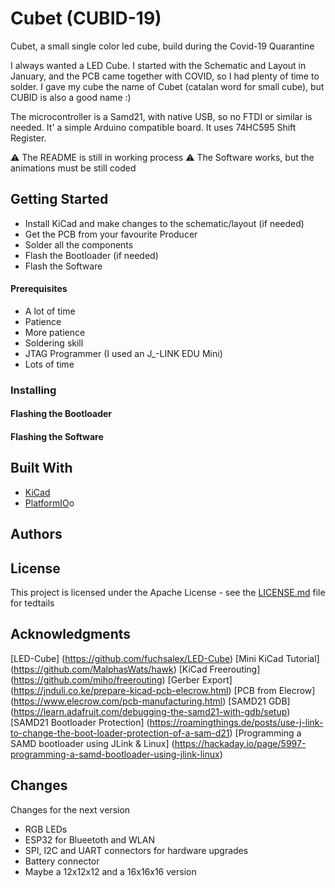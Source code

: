 # Cubet (CUBID-19) 
Cubet, a small single color led cube, build during the Covid-19 Quarantine

I always wanted a LED Cube. I started with the Schematic and Layout in January, and the PCB came together with COVID, so I had plenty of time to solder.
I gave my cube the name of Cubet (catalan word for small cube), but CUBID is also a good name :)

The microcontroller is a Samd21, with native USB, so no FTDI or similar is needed. It' a simple Arduino  compatible board.
It uses 74HC595 Shift Register.

:warning: The README is still in working process
:warning: The Software works, but the animations must be still coded


## Getting Started

* Install KiCad and make changes to the schematic/layout (if needed)
* Get the PCB from your favourite Producer
* Solder all the components
* Flash the Bootloader (if needed)
* Flash the Software

#### Prerequisites


* A lot of time 
* Patience
* More patience
* Soldering skill
* JTAG Programmer (I used an J_-LINK EDU Mini)
* Lots of time 



### Installing 
#### Flashing the Bootloader
#### Flashing the Software

## Built With

* [KiCad](http://www.kicad-pcb.org)
* [PlatformIO](http://platformio.org)o


## Authors

## License

This project is licensed under the Apache License - see the [LICENSE.md](LICENSE.md) file for tedtails

## Acknowledgments

[LED-Cube] (https://github.com/fuchsalex/LED-Cube)
[Mini KiCad Tutorial] (https://github.com/MalphasWats/hawk)
[KiCad Freerouting] (https://github.com/miho/freerouting)
[Gerber Export] (https://jnduli.co.ke/prepare-kicad-pcb-elecrow.html)
[PCB from Elecrow] (https://www.elecrow.com/pcb-manufacturing.html)
[SAMD21 GDB] (https://learn.adafruit.com/debugging-the-samd21-with-gdb/setup)
[SAMD21 Bootloader Protection] (https://roamingthings.de/posts/use-j-link-to-change-the-boot-loader-protection-of-a-sam-d21)
[Programming a SAMD bootloader using JLink & Linux] (https://hackaday.io/page/5997-programming-a-samd-bootloader-using-jlink-linux)


## Changes
Changes for the next version
* RGB LEDs
* ESP32 for Blueetoth and WLAN
* SPI, I2C and UART connectors for hardware upgrades
* Battery connector
* Maybe a 12x12x12 and a 16x16x16 version
